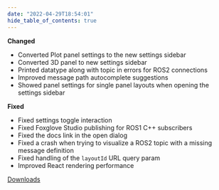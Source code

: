 ```yaml
---
date: "2022-04-29T18:54:01"
hide_table_of_contents: true
---
```

**Changed**
* Converted Plot panel settings to the new settings sidebar
* Converted 3D panel to new settings sidebar
* Printed datatype along with topic in errors for ROS2 connections
* Improved message path autocomplete suggestions
* Showed panel settings for single panel layouts when opening the settings sidebar

**Fixed**
* Fixed settings toggle interaction
* Fixed Foxglove Studio publishing for ROS1 C++ subscribers
* Fixed the docs link in the open dialog
* Fixed a crash when trying to visualize a ROS2 topic with a missing message definition
* Fixed handling of the `layoutId` URL query param
* Improved React rendering performance



[Downloads](https://github.com/foxglove/studio/releases/tag/v1.9.1)
